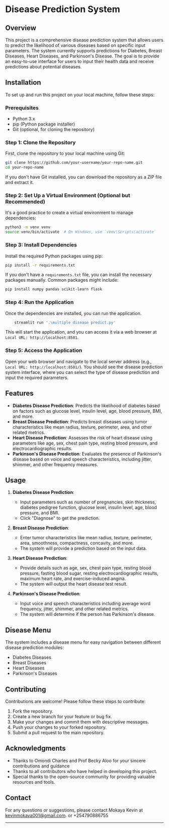 # Disease Prediction System

## Overview

This project is a comprehensive disease prediction system that allows users to predict the likelihood of various diseases based on specific input parameters. The system currently supports predictions for Diabetes, Breast Diseases, Heart Diseases, and Parkinson's Disease. The goal is to provide an easy-to-use interface for users to input their health data and receive predictions about potential diseases.


## Installation

To set up and run this project on your local machine, follow these steps:

### Prerequisites

- Python 3.x
- pip (Python package installer)
- Git (optional, for cloning the repository)

### Step 1: Clone the Repository

First, clone the repository to your local machine using Git:

```bash
git clone https://github.com/your-username/your-repo-name.git
cd your-repo-name
```

If you don't have Git installed, you can download the repository as a ZIP file and extract it.

### Step 2: Set Up a Virtual Environment (Optional but Recommended)

It's a good practice to create a virtual environment to manage dependencies:

```bash
python3 -m venv venv
source venv/bin/activate  # On Windows, use `venv\Scripts\activate`
```

### Step 3: Install Dependencies

Install the required Python packages using pip:

```bash
pip install -r requirements.txt
```

If you don't have a `requirements.txt` file, you can install the necessary packages manually. Common packages might include:

```bash
pip install numpy pandas scikit-learn flask
```

### Step 4: Run the Application

Once the dependencies are installed, you can run the application.

```bash
    streamlit run '.\multiple disease predict.py'
```

This will start the application, and you can access it via a web browser at `  Local URL: http://localhost:8501`.

### Step 5: Access the Application

Open your web browser and navigate to the local server address (e.g., `  Local URL: http://localhost:8501/`). You should see the disease prediction system interface, where you can select the type of disease prediction and input the required parameters.


## Features

- **Diabetes Disease Prediction**: Predicts the likelihood of diabetes based on factors such as glucose level, insulin level, age, blood pressure, BMI, and more.
- **Breast Disease Prediction**: Predicts breast diseases using tumor characteristics like mean radius, texture, perimeter, area, and other related metrics.
- **Heart Disease Prediction**: Assesses the risk of heart disease using parameters like age, sex, chest pain type, resting blood pressure, and electrocardiographic results.
- **Parkinson's Disease Prediction**: Evaluates the presence of Parkinson's disease based on voice and speech characteristics, including jitter, shimmer, and other frequency measures.

## Usage

1. **Diabetes Disease Prediction**:
   - Input parameters such as number of pregnancies, skin thickness, diabetes pedigree function, glucose level, insulin level, age, blood pressure, and BMI.
   - Click "Diagnose" to get the prediction.

2. **Breast Disease Prediction**:
   - Enter tumor characteristics like mean radius, texture, perimeter, area, smoothness, compactness, concavity, and more.
   - The system will provide a prediction based on the input data.

3. **Heart Disease Prediction**:
   - Provide details such as age, sex, chest pain type, resting blood pressure, fasting blood sugar, resting electrocardiographic results, maximum heart rate, and exercise-induced angina.
   - The system will output the heart disease test result.

4. **Parkinson's Disease Prediction**:
   - Input voice and speech characteristics including average word frequency, jitter, shimmer, and other related metrics.
   - The system will determine if the person has Parkinson's disease.

## Disease Menu

The system includes a disease menu for easy navigation between different disease prediction modules:
- Diabetes Diseases
- Breast Diseases
- Heart Diseases
- Parkinson's Diseases

## Contributing

Contributions are welcome! Please follow these steps to contribute:

1. Fork the repository.
2. Create a new branch for your feature or bug fix.
3. Make your changes and commit them with descriptive messages.
4. Push your changes to your forked repository.
5. Submit a pull request to the main repository.

## Acknowledgments
- Thanks to Omondi Charles and Prof Becky Aloo for your sincere contributions and guidance
- Thanks to all contributors who have helped in developing this project.
- Special thanks to the open-source community for providing valuable resources and tools.

## Contact

For any questions or suggestions, please contact Mokaya Kevin at kevinmokaya001@gmail.com. or +254790886755

---